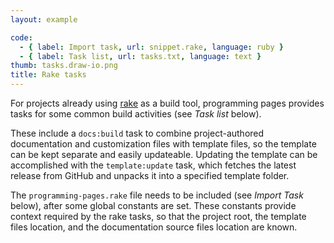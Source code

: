 ```yaml
---
layout: example

code:
  - { label: Import task, url: snippet.rake, language: ruby }
  - { label: Task list, url: tasks.txt, language: text }
thumb: tasks.draw-io.png
title: Rake tasks
---
```


For projects already using [rake][rake] as a build tool, programming pages provides tasks for some common build activities (see _Task list_ below).

These include a `docs:build` task to combine project-authored documentation and customization files with template files, so the template can be kept separate and easily updateable.
Updating the template can be accomplished with the `template:update` task, which fetches the latest release from GitHub and unpacks it into a specified template folder.

The `programming-pages.rake` file needs to be included (see _Import Task_ below), after some global constants are set.
These constants provide context required by the rake tasks, so that the project root, the template files location, and the documentation source files location are known.



[rake]: https://github.com/ruby/rake "A make-like build utility for Ruby"
